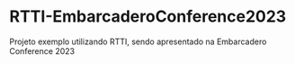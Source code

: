 # RTTI-EmbarcaderoConference2023
Projeto exemplo utilizando RTTI, sendo apresentado na Embarcadero Conference 2023
